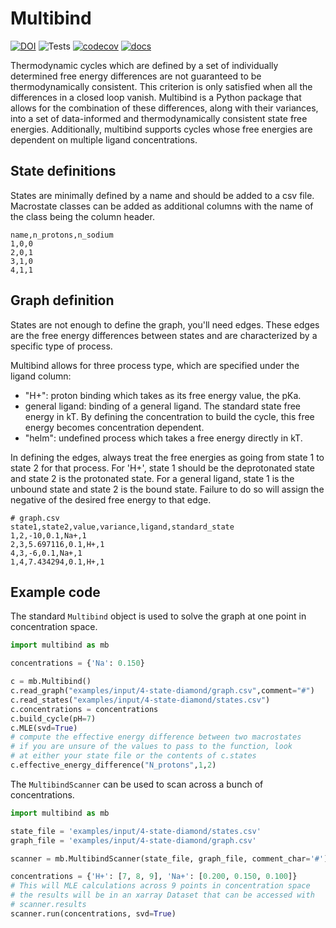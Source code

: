 # Multibind


[![DOI](https://zenodo.org/badge/301552078.svg)](https://zenodo.org/badge/latestdoi/301552078) ![Tests](https://github.com/BecksteinLab/multibind/actions/workflows/tests.yml/badge.svg?branch=develop) [![codecov](https://codecov.io/gh/Becksteinlab/multibind/branch/develop/graph/badge.svg?token=7T3Z19P4W5)](https://codecov.io/gh/Becksteinlab/multibind) [![docs](https://readthedocs.org/projects/multibind/badge/?version=latest)](https://multibind.readthedocs.io/en/latest/?badge=latest)


Thermodynamic cycles which are defined by a set of individually determined free energy differences are not guaranteed to be thermodynamically consistent.
This criterion is only satisfied when all the differences in a closed loop vanish.
Multibind is a Python package that allows for the combination of these differences, along with their variances, into a set of data-informed and thermodynamically consistent state free energies.
Additionally, multibind supports cycles whose free energies are dependent on multiple ligand concentrations.

## State definitions

States are minimally defined by a name and should be added to a csv file.
Macrostate classes can be added as additional columns with the name of the class being the column header.

```text
name,n_protons,n_sodium
1,0,0
2,0,1
3,1,0
4,1,1
```

## Graph definition

States are not enough to define the graph, you'll need edges. 
These edges are the free energy differences between states and are characterized by a specific type of process.

Multibind allows for three process type, which are specified under the ligand column:

- "H+": proton binding which takes as its free energy value, the pKa.
- general ligand: binding of a general ligand. The standard state free energy in kT. By defining the concentration to build the cycle, this free energy becomes concentration dependent.
- "helm": undefined process which takes a free energy directly in kT.

In defining the edges, always treat the free energies as going from state 1 to state 2 for that process.
For 'H+', state 1 should be the deprotonated state and state 2 is the protonated state.
For a general ligand, state 1 is the unbound state and state 2 is the bound state.
Failure to do so will assign the negative of the desired free energy to that edge.

```text
# graph.csv
state1,state2,value,variance,ligand,standard_state
1,2,-10,0.1,Na+,1
2,3,5.697116,0.1,H+,1
4,3,-6,0.1,Na+,1
1,4,7.434294,0.1,H+,1
```

## Example code

The standard `Multibind` object is used to solve the graph at one point in concentration space.

```python
import multibind as mb

concentrations = {'Na': 0.150}

c = mb.Multibind()
c.read_graph("examples/input/4-state-diamond/graph.csv",comment="#")
c.read_states("examples/input/4-state-diamond/states.csv")
c.concentrations = concentrations
c.build_cycle(pH=7)
c.MLE(svd=True) 
# compute the effective energy difference between two macrostates
# if you are unsure of the values to pass to the function, look
# at either your state file or the contents of c.states
c.effective_energy_difference("N_protons",1,2)
```

The `MultibindScanner` can be used to scan across a bunch of concentrations.

```python
import multibind as mb

state_file = 'examples/input/4-state-diamond/states.csv'
graph_file = 'examples/input/4-state-diamond/graph.csv'

scanner = mb.MultibindScanner(state_file, graph_file, comment_char='#')

concentrations = {'H+': [7, 8, 9], 'Na+': [0.200, 0.150, 0.100]}
# This will MLE calculations across 9 points in concentration space
# the results will be in an xarray Dataset that can be accessed with
# scanner.results
scanner.run(concentrations, svd=True)
```
